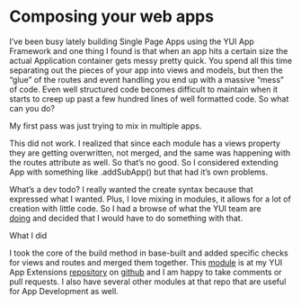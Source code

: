 <!--
id: 60948497523
link: http://kevinisom.info/post/60948497523/composing-your-web-apps
slug: composing-your-web-apps
date: Thu Sep 12 2013 06:29:30 GMT+1200 (NZST)
raw: {"blog_name":"kevinisom","id":60948497523,"post_url":"http://kevinisom.info/post/60948497523/composing-your-web-apps","slug":"composing-your-web-apps","type":"text","date":"2013-09-11 18:29:30 GMT","timestamp":1378924170,"state":"published","format":"html","reblog_key":"ZeAuIabh","tags":[],"short_url":"http://tmblr.co/Zw68Yyumq4Hp","highlighted":[],"note_count":0,"title":"Composing your web apps","body":"<p>I&#8217;ve been busy lately building Single Page Apps using the YUI App Framework and one thing I found is that when an app hits a certain size the actual Application container gets messy pretty quick. You spend all this time separating out the pieces of your app into views and models, but then the &#8220;glue&#8221; of the routes and event handling you end up with a massive &#8220;mess&#8221; of code. Even well structured code becomes difficult to maintain when it starts to creep up past a few hundred lines of well formatted code. So what can you do?</p>\n<p>My first pass was just trying to mix in multiple apps.</p>\n<script src=\"https://gist.github.com/Kevnz/6521348.js\" type=\"text/javascript\"></script><p>This did not work. I realized that since each module has a views property they are getting overwritten, not merged, and the same was happening with the routes attribute as well. So that&#8217;s no good. So I considered extending App with something like .addSubApp() but that had it&#8217;s own problems.</p>\n<p>What&#8217;s a dev todo? I really wanted the create syntax because that expressed what I wanted. Plus, I love mixing in modules, it allows for a lot of creation with little code. So I had a browse of what the YUI team are <a href=\"http://yuilibrary.com/yui/docs/api/files/base_js_BaseBuild.js.html#l329\" target=\"_blank\">doing</a> and decided that I would have to do something with that.</p>\n<p>What I did</p>\n<script src=\"https://gist.github.com/Kevnz/6521528.js\" type=\"text/javascript\"></script><p>I took the core of the build method in base-built and added specific checks for views and routes and merged them together. This <a href=\"https://github.com/Kevnz/yui-app-extensions/blob/master/src/apps/js/app-create.js\" target=\"_blank\">module</a> is at my YUI App Extensions <a href=\"https://github.com/Kevnz/yui-app-extensions\" target=\"_blank\">repository</a> on <a href=\"https://github.com/\" target=\"_blank\">github</a> and I am happy to take comments or pull requests. I also have several other modules at that repo that are useful for App Development as well.</p>"}
publish: 2013-09-012
tags: 
title: Composing your web apps
-->


Composing your web apps
=======================

I’ve been busy lately building Single Page Apps using the YUI App
Framework and one thing I found is that when an app hits a certain size
the actual Application container gets messy pretty quick. You spend all
this time separating out the pieces of your app into views and models,
but then the “glue” of the routes and event handling you end up with a
massive “mess” of code. Even well structured code becomes difficult to
maintain when it starts to creep up past a few hundred lines of well
formatted code. So what can you do?

My first pass was just trying to mix in multiple apps.

This did not work. I realized that since each module has a views
property they are getting overwritten, not merged, and the same was
happening with the routes attribute as well. So that’s no good. So I
considered extending App with something like .addSubApp() but that had
it’s own problems.

What’s a dev todo? I really wanted the create syntax because that
expressed what I wanted. Plus, I love mixing in modules, it allows for a
lot of creation with little code. So I had a browse of what the YUI team
are
[doing](http://yuilibrary.com/yui/docs/api/files/base_js_BaseBuild.js.html#l329) and
decided that I would have to do something with that.

What I did

I took the core of the build method in base-built and added specific
checks for views and routes and merged them together. This
[module](https://github.com/Kevnz/yui-app-extensions/blob/master/src/apps/js/app-create.js)
is at my YUI App Extensions
[repository](https://github.com/Kevnz/yui-app-extensions) on
[github](https://github.com/) and I am happy to take comments or pull
requests. I also have several other modules at that repo that are useful
for App Development as well.


